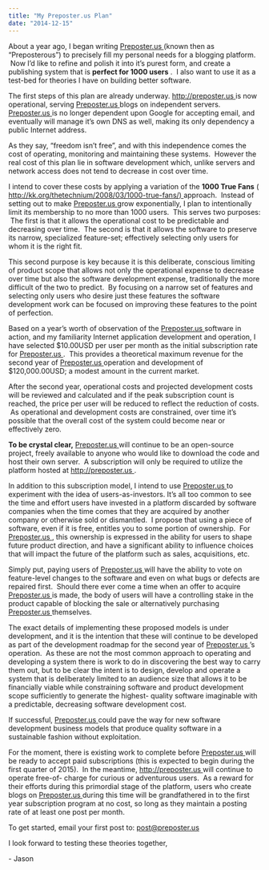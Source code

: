 ```yaml
---
title: "My Preposter.us Plan"
date: "2014-12-15"
---
```


<div class="content">
<p>About a year ago, I began writing <a href="http://Preposter.us" target="_blank"> Preposter.us </a> (known
then as “Preposterous”) to precisely fill my personal needs for a blogging
platform.  Now I’d like to refine and polish it into it’s purest form, and
create a publishing system that is <strong>perfect for 1000 users</strong> .  I also want
to use it as a test-bed for theories I have on building better software.</p>
<p>The first steps of this plan are already underway. <a href="http://preposter.us/" target="_blank"> http://preposter.us
</a> is now operational, serving <a href="http://Preposter.us" target="_blank"> Preposter.us
</a> blogs on independent servers. <a href="http://Preposter.us" target="_blank"> Preposter.us
</a> is no longer dependent upon Google for accepting email,
and eventually will manage it’s own DNS as well, making its only dependency a
public Internet address.</p>
<p>As they say, “freedom isn’t free”, and with this independence comes the cost
of operating, monitoring and maintaining these systems.  However the real cost
of this plan lie in software development which, unlike servers and network
access does not tend to decrease in cost over time.</p>
<p>I intend to cover these costs by applying a variation of the <strong>1000 True
Fans</strong> ( <a href="http://kk.org/thetechnium/2008/03/1000-true-fans/)" target="_blank"> http://kk.org/thetechnium/2008/03/1000-true-fans/)
</a> approach.  Instead of
setting out to make <a href="http://Preposter.us" target="_blank"> Preposter.us </a> grow exponentially,
I plan to intentionally limit its membership to no more than 1000 users.  This
serves two purposes:  The first is that it allows the operational cost to be
predictable and decreasing over time.  The second is that it allows the
software to preserve its narrow, specialized feature-set; effectively
selecting only users for whom it is the right fit.</p>
<p>This second purpose is key because it is this deliberate, conscious limiting
of product scope that allows not only the operational expense to decrease over
time but also the software development expense, traditionally the more
difficult of the two to predict.  By focusing on a narrow set of features and
selecting only users who desire just these features the software development
work can be focused on improving these features to the point of perfection.</p>
<p>Based on a year’s worth of observation of the <a href="http://Preposter.us" target="_blank"> Preposter.us
</a> software in action, and my familiarity Internet
application development and operation, I have selected $10.00USD per user per
month as the initial subscription rate for <a href="http://Preposter.us" target="_blank"> Preposter.us
</a> .  This provides a theoretical maximum revenue for the
second year of <a href="http://Preposter.us" target="_blank"> Preposter.us </a> operation and development
of $120,000.00USD; a modest amount in the current market.</p>
<p>After the second year, operational costs and projected development costs will
be reviewed and calculated and if the peak subscription count is reached, the
price per user will be reduced to reflect the reduction of costs.  As
operational and development costs are constrained, over time it’s possible
that the overall cost of the system could become near or effectively zero.</p>
<p><strong>To be crystal clear,</strong> <a href="http://Preposter.us" target="_blank"> Preposter.us </a> will continue
to be an open-source project, freely available to anyone who would like to
download the code and host their own server.  A subscription will only be
required to utilize the platform hosted at <a href="http://preposter.us/" target="_blank"> http://preposter.us
</a> .</p>
<p>In addition to this subscription model, I intend to use <a href="http://Preposter.us" target="_blank"> Preposter.us
</a> to experiment with the idea of users-as-investors.
It’s all too common to see the time and effort users have invested in a
platform discarded by software companies when the time comes that they are
acquired by another company or otherwise sold or dismantled.  I propose that
using a piece of software, even if it is free, entitles you to some portion of
ownership.  For <a href="http://Preposter.us" target="_blank"> Preposter.us </a> , this ownership is
expressed in the ability for users to shape future product direction, and have
a significant ability to influence choices that will impact the future of the
platform such as sales, acquisitions, etc.</p>
<p>Simply put, paying users of <a href="http://Preposter.us" target="_blank"> Preposter.us </a> will have
the ability to vote on feature-level changes to the software and even on what
bugs or defects are repaired first.  Should there ever come a time when an
offer to acquire <a href="http://Preposter.us" target="_blank"> Preposter.us </a> is made, the body of
users will have a controlling stake in the product capable of blocking the
sale or alternatively purchasing <a href="http://Preposter.us" target="_blank"> Preposter.us </a>
themselves.</p>
<p>The exact details of implementing these proposed models is under development,
and it is the intention that these will continue to be developed as part of
the development roadmap for the second year of <a href="http://Preposter.us" target="_blank"> Preposter.us
</a> ’s operation.  As these are not the most common
approach to operating and developing a system there is work to do in
discovering the best way to carry them out, but to be clear the intent is to
design, develop and operate a system that is deliberately limited to an
audience size that allows it to be financially viable while constraining
software and product development scope sufficiently to generate the highest-
quality software imaginable with a predictable, decreasing software
development cost.</p>
<p>If successful, <a href="http://Preposter.us" target="_blank"> Preposter.us </a> could pave the way for
new software development business models that produce quality software in a
sustainable fashion without exploitation.</p>
<p>For the moment, there is existing work to complete before <a href="http://Preposter.us" target="_blank"> Preposter.us
</a> will be ready to accept paid subscriptions (this is
expected to begin during the first quarter of 2015).  In the meantime, <a href="http://preposter.us/" target="_blank">
http://preposter.us </a> will continue to operate free-of-
charge for curious or adventurous users.  As a reward for their efforts during
this primordial stage of the platform, users who create blogs on <a href="http://Preposter.us" target="_blank">
Preposter.us </a> during this time will be grandfathered in
to the first year subscription program at no cost, so long as they maintain a
posting rate of at least one post per month.</p>
<p>To get started, email your first post to: <a href="mailto:post@preposter.us" target="_blank"> post@preposter.us
</a></p>
<p>I look forward to testing these theories together,</p>
<p>- Jason</p>
</div>
